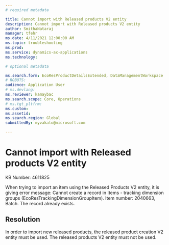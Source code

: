 ```yaml
---
# required metadata

title: Cannot import with Released products V2 entity
description: Cannot import with Released products V2 entity
author: SmithaNataraj
manager: tfehr
ms.date: 4/11/2021 12:00:00 AM
ms.topic: troubleshooting
ms.prod: 
ms.service: dynamics-ax-applications
ms.technology: 

# optional metadata

ms.search.form: EcoResProductDetailsExtended, DataManagementWorkspace
# ROBOTS: 
audience: Application User
# ms.devlang: 
ms.reviewer: kamaybac
ms.search.scope: Core, Operations
# ms.tgt_pltfrm: 
ms.custom: 
ms.assetid: 
ms.search.region: Global
submittedBy: myvakalo@microsoft.com

---
```


# Cannot import with Released products V2 entity

KB Number: 4611825

When trying to import an item using the Released Products V2 entity, it is giving error message: Cannot create a record in Items - tracking dimension groups (EcoResTrackingDimensionGroupItem). Item number: 2040663, Batch. The record already exists.
 


## Resolution
In order to import new released products, the released product creation V2 entity must be used. The released products V2 entity must not be used.  


